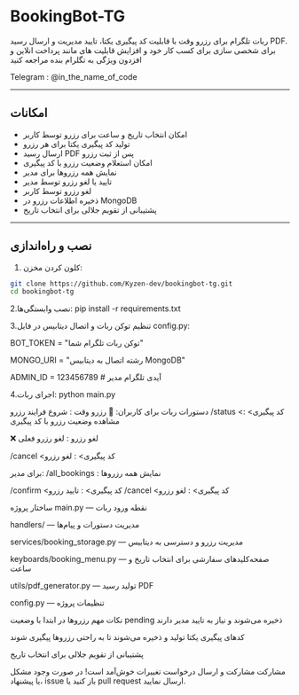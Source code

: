 # BookingBot-TG

ربات تلگرام برای رزرو وقت با قابلیت کد پیگیری یکتا، تایید مدیریت و ارسال رسید PDF. برای شخصی سازی برای کسب کار خود و افزایش قابلیت های مانند پرداخت انلاین و افزدون ویژگی به تگلرام بنده مراجعه کنید 

Telegram : @in_the_name_of_code

---

## امکانات

- امکان انتخاب تاریخ و ساعت برای رزرو توسط کاربر  
- تولید کد پیگیری یکتا برای هر رزرو  
- ارسال رسید PDF پس از ثبت رزرو  
- امکان استعلام وضعیت رزرو با کد پیگیری  
- نمایش همه رزروها برای مدیر  
- تایید یا لغو رزرو توسط مدیر  
- لغو رزرو توسط کاربر  
- ذخیره اطلاعات رزرو در MongoDB  
- پشتیبانی از تقویم جلالی برای انتخاب تاریخ  

---

## نصب و راه‌اندازی

1. کلون کردن مخزن:
```bash
git clone https://github.com/Kyzen-dev/bookingbot-tg.git
cd bookingbot-tg
```
2.نصب وابستگی‌ها:
pip install -r requirements.txt

3.تنظیم توکن ربات و اتصال دیتابیس در فایل config.py:

BOT_TOKEN = "توکن ربات تلگرام شما"

MONGO_URI = "رشته اتصال به دیتابیس MongoDB"

ADMIN_ID = 123456789  # آیدی تلگرام مدیر


4.اجرای ربات:
python main.py


دستورات ربات
برای کاربران:
📅 رزرو وقت : شروع فرایند رزرو
/status <کد پیگیری> : مشاهده وضعیت رزرو با کد پیگیری

❌ لغو رزرو : لغو رزرو فعلی

/cancel <کد پیگیری> : لغو رزرو

برای مدیر:
/all_bookings : نمایش همه رزروها

/confirm <کد پیگیری> : تایید رزرو
/cancel <کد پیگیری> : لغو رزرو

ساختار پروژه
main.py — نقطه ورود ربات

handlers/ — مدیریت دستورات و پیام‌ها

services/booking_storage.py — مدیریت رزرو و دسترسی به دیتابیس

keyboards/booking_menu.py — صفحه‌کلیدهای سفارشی برای انتخاب تاریخ و ساعت

utils/pdf_generator.py — تولید رسید PDF

config.py — تنظیمات پروژه

نکات مهم
رزروها در ابتدا با وضعیت pending ذخیره می‌شوند و نیاز به تایید مدیر دارند

کدهای پیگیری یکتا تولید و ذخیره می‌شوند تا به راحتی رزروها پیگیری شوند

پشتیبانی از تقویم جلالی برای انتخاب تاریخ

مشارکت
مشارکت و ارسال درخواست تغییرات خوش‌آمد است! در صورت وجود مشکل یا پیشنهاد، issue باز کنید یا pull request ارسال نمایید.
